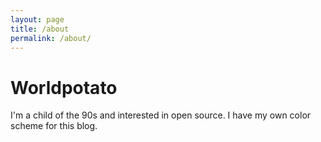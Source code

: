 ```yaml
---
layout: page
title: /about
permalink: /about/
---
```


# Worldpotato

I'm a child of the 90s and interested in open source. I have my own color scheme for this blog.

